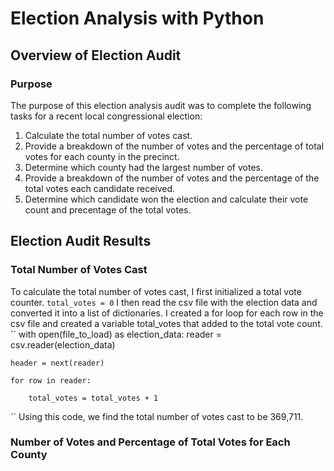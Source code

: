 # Election Analysis with Python

## Overview of Election Audit

### Purpose
The purpose of this election analysis audit was to complete the following tasks for a recent local congressional election:

 1. Calculate the total number of votes cast.
 2. Provide a breakdown of the number of votes and the percentage of total votes for each county in the precinct.
 3. Determine which county had the largest number of votes.
 4. Provide a breakdown of the number of votes and the percentage of the total votes each candidate received.
 5. Determine which candidate won the election and calculate their vote count and precentage of the total votes.

## Election Audit Results

### Total Number of Votes Cast
To calculate the total number of votes cast, I first initialized a total vote counter.
``
total_votes = 0
``
I then read the csv file with the election data and converted it into a list of dictionaries. I created a for loop for each row in the csv file and created a variable total_votes that added to the total vote count.
``
with open(file_to_load) as election_data:
    reader = csv.reader(election_data)

    header = next(reader)

    for row in reader:

        total_votes = total_votes + 1
``
Using this code, we find the total number of votes cast to be 369,711.

### Number of Votes and Percentage of Total Votes for Each County
